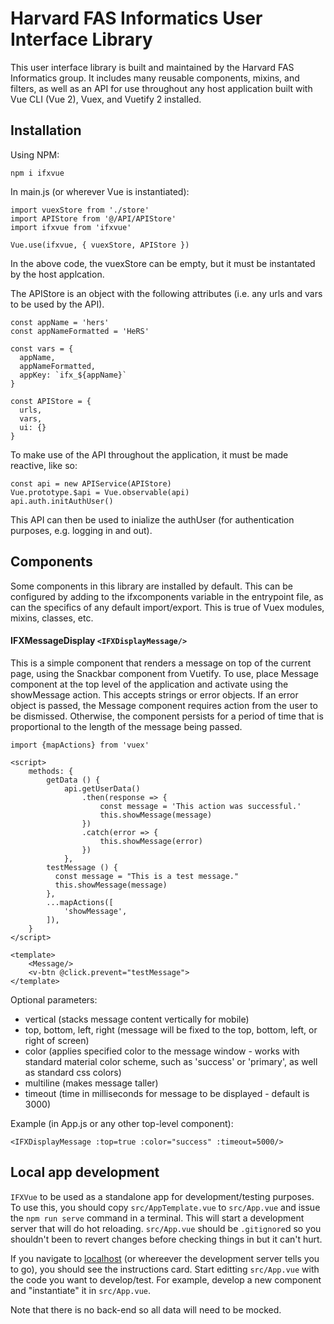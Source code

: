 # Harvard FAS Informatics User Interface Library

This user interface library is built and maintained by the Harvard FAS Informatics group. It includes many reusable components, mixins, and filters, as well as an API for use throughout any host application built with Vue CLI (Vue 2), Vuex, and Vuetify 2 installed.

## Installation

Using NPM:
```
npm i ifxvue
```

In main.js (or wherever Vue is instantiated):

```
import vuexStore from './store'
import APIStore from '@/API/APIStore'
import ifxvue from 'ifxvue'

Vue.use(ifxvue, { vuexStore, APIStore })
```

In the above code, the vuexStore can be empty, but it must be instantated by the host applcation.

The APIStore is an object with the following attributes (i.e. any urls and vars to be used by the API).

```
const appName = 'hers'
const appNameFormatted = 'HeRS'

const vars = {
  appName,
  appNameFormatted,
  appKey: `ifx_${appName}`
}

const APIStore = {
  urls,
  vars,
  ui: {}
}
```

To make use of the API throughout the application, it must be made reactive, like so:

```
const api = new APIService(APIStore)
Vue.prototype.$api = Vue.observable(api)
api.auth.initAuthUser()
```

This API can then be used to inialize the authUser (for authentication purposes, e.g. logging in and out).

## Components
Some components in this library are installed by default. This can be configured by adding to the ifxcomponents variable in the entrypoint file, as can the specifics of any default import/export. This is true of Vuex modules, mixins, classes, etc.

#### IFXMessageDisplay `<IFXDisplayMessage/>`
This is a simple component that renders a message on top of the current page, using the Snackbar component from Vuetify. To use, place Message component at the top level of the application and activate using the showMessage action. This accepts strings or error objects. If an error object is passed, the Message component requires action from the user to be dismissed. Otherwise, the component persists for a period of time that is proportional to the length of the message being passed.

```
import {mapActions} from 'vuex'

<script>
    methods: {
        getData () {
            api.getUserData()
                .then(response => {
                    const message = 'This action was successful.'
                    this.showMessage(message)
                })
                .catch(error => {
                    this.showMessage(error)
                })
            },
        testMessage () {
          const message = "This is a test message."
          this.showMessage(message)
        },
        ...mapActions([
            'showMessage',
        ]),
    }
</script>

<template>
    <Message/>
    <v-btn @click.prevent="testMessage">
</template>

```
Optional parameters:
- vertical (stacks message content vertically for mobile)
- top, bottom, left, right (message will be fixed to the top, bottom, left, or right of screen)
- color (applies specified color to the message window - works with standard material color scheme, such as 'success' or 'primary', as well as standard css colors)
- multiline (makes message taller)
- timeout (time in milliseconds for message to be displayed - default is 3000)

Example (in App.js or any other top-level component):
```
<IFXDisplayMessage :top=true :color="success" :timeout=5000/>
```
## Local app development
 `IFXVue` to be used as a standalone app for development/testing purposes. To use this, you should copy `src/AppTemplate.vue` to `src/App.vue` and issue the `npm run serve` command in a terminal. This will start a development server that will do hot reloading. `src/App.vue` should be `.gitignore`d so you shouldn't been to revert changes before checking things in but it can't hurt.

 If you navigate to [localhost](http://localhost:8080/) (or whereever the development server tells you to go), you should see the instructions card. Start editting `src/App.vue` with the code you want to develop/test. For example, develop a new component and "instantiate" it in `src/App.vue`.

Note that there is no back-end so all data will need to be mocked.
